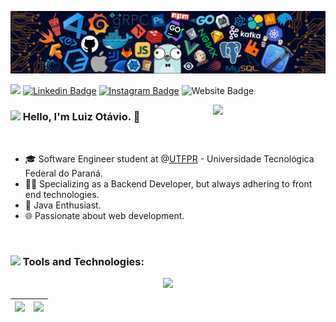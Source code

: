 ![Github Banner](https://github.com/Jaydeep-Yadav/Jaydeep-Yadav/blob/main/banner.png)

![](https://komarev.com/ghpvc/?username=tavinhoo&color=blueviolet&style=for-the-badge)
[![Linkedin Badge](https://img.shields.io/badge/LinkedIn-0077B5?style=for-the-badge&logo=linkedin&logoColor=white)](https://www.linkedin.com/in/se-luizotaviofs/)
[![Instagram Badge](https://img.shields.io/badge/Instagram-E4405F?style=for-the-badge&logo=instagram&logoColor=white)](https://www.instagram.com/tavio_faria/)
![Website Badge](https://img.shields.io/badge/website-000000?style=for-the-badge&logo=About.me&logoColor=white)



 <picture> <img align="right" src="https://github.com/7oSkaaa/7oSkaaa/blob/main/Images/Right_Side.gif?raw=true" width = 180px></picture>

### <img src="https://media2.giphy.com/media/QssGEmpkyEOhBCb7e1/giphy.gif?cid=ecf05e47a0n3gi1bfqntqmob8g9aid1oyj2wr3ds3mg700bl&rid=giphy.gif" width ="15"> Hello, I'm Luiz Otávio. :wave:

<br>

- 🎓 Software Engineer student at @[UTFPR](https://www.utfpr.edu.br/) - Universidade Tecnológica Federal do Paraná.
- 👩‍💻 Specializing as a Backend Developer, but always adhering to front end technologies.
- 🌱 Java Enthusiast.
- 🌐 Passionate about web development.

<br>

### <img src="https://media2.giphy.com/media/QssGEmpkyEOhBCb7e1/giphy.gif?cid=ecf05e47a0n3gi1bfqntqmob8g9aid1oyj2wr3ds3mg700bl&rid=giphy.gif" width ="15"> Tools and Technologies:
  <p align="center">
      <a href="https://skillicons.dev">
        <img src="https://skillicons.dev/icons?i=java,spring,typescript,nodejs,postgres,mysql,mongodb,js,html,css,bootstrap,angular,postman" />
      </a>
  </p>

| ![](http://github-profile-summary-cards.vercel.app/api/cards/profile-details?username=tavinhoo&theme=nord_dark) | ![](https://github-readme-streak-stats.herokuapp.com/?user=tavinhoo&hide_border=true&date_format=M%20j%5B%2C%20Y%5D&background=2D3742&stroke=2D3742&ring=6bbbca&fire=6bbbca&currStreakNum=fff&sideNums=6bbbca&currStreakLabel=6bbbca&sideLabels=fff&dates=fff) |
|:----------------------------------------------------------------------------------------------------------------:|:---------------------------------------------------------------------------------------------------------------------------------------------------------------------------------------------------------------------------------------------------------------:|
